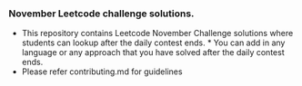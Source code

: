 ### November Leetcode challenge solutions.

* This repository contains Leetcode November Challenge solutions where students can lookup after the daily contest ends. * You can add in any language or any approach that you have solved after the daily contest ends.
* Please refer contributing.md for guidelines